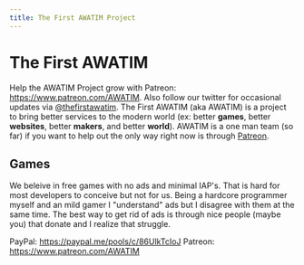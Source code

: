 ```yaml
---
title: The First AWATIM Project
---
```


# The First AWATIM
Help the AWATIM Project grow with Patreon: https://www.patreon.com/AWATIM. Also follow our twitter for occasional updates via <a href="https://twitter.com/thefirstawatim">@thefirstawatim</a>. The First AWATIM (aka AWATIM) is a project to bring better services to the modern world (ex: better **games**, better **websites**, better **makers**, and better **world**). AWATIM is a one man team (so far) if you want to help out the only way right now is through <a href="https://www.patreon.com/AWATIM">Patreon</a>.

## Games
We beleive in free games with no ads and minimal IAP's. That is hard for most developers to conceive but not for us. Being a hardcore programmer myself and an mild gamer I "understand" ads but I disagree with them at the same time. The best way to get rid of ads is through nice people (maybe you) that donate and I realize that struggle.


PayPal: https://paypal.me/pools/c/86UlkTcIoJ
Patreon: https://www.patreon.com/AWATIM
